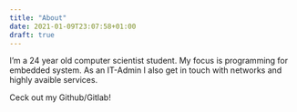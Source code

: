 ```yaml
---
title: "About"
date: 2021-01-09T23:07:58+01:00
draft: true
---
```


I’m a 24 year old computer scientist student. My focus is programming for embedded system. As an IT-Admin I also get in touch with networks and highly avaible services.

Ceck out my Github/Gitlab!
